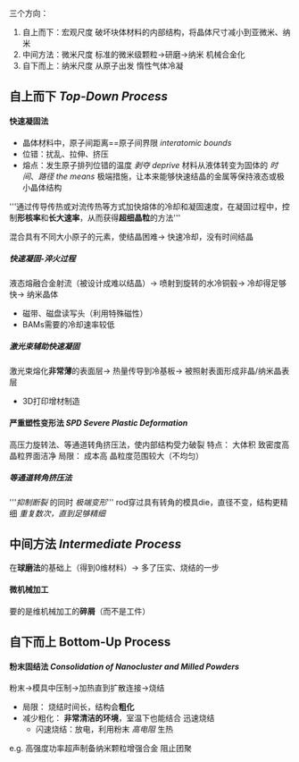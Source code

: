 三个方向：
1. 自上而下：宏观尺度
    破坏块体材料的内部结构，将晶体尺寸减小到亚微米、纳米
2. 中间方法：微米尺度
    标准的微米级颗粒->研磨->纳米
    机械合金化
3. 自下而上：纳米尺度
    从原子出发
    惰性气体冷凝
## 自上而下 *Top-Down Process*
#### 快速凝固法
- 晶体材料中，原子间距离\==原子间界限 *interatomic bounds*
- 位错：扰乱、拉伸、挤压
- 熔点：发生原子排列位错的温度
*剥夺* *deprive* 材料从液体转变为固体的 *时间*、*路径 the means*
极端措施，让本来能够快速结晶的金属等保持液态或极小晶体结构

'''通过传导传热或对流传热等方式加快熔体的冷却和凝固速度，在凝固过程中，控制**形核率**和**长大速率**，从而获得**超细晶粒**的方法'''

混合具有不同大小原子的元素，使结晶困难->
快速冷却，没有时间结晶

##### 快速凝固-淬火过程
液态熔融合金射流（被设计成难以结晶）->
喷射到旋转的水冷铜毂->
冷却得足够快->
纳米晶体
- 磁带、磁盘读写头（利用特殊磁性）
- BAMs需要的冷却速率较低
##### 激光束辅助快速凝固
激光束熔化**非常薄**的表面层->
热量传导到冷基板->
被照射表面形成非晶/纳米晶表层
- 3D打印增材制造
#### 严重塑性变形法 *SPD Severe Plastic Deformation*
高压力旋转法、等通道转角挤压法，使内部结构受力破裂
特点：
    大体积
    致密度高
    晶粒界面洁净
局限：
    成本高
    晶粒度范围较大（不均匀）
##### 等通道转角挤压法
'''*抑制断裂* 的同时 *极端变形*'''
rod穿过具有转角的模具die，直径不变，结构更精细
*重复数次，直到足够精细*
## 中间方法 *Intermediate Process*
在**球磨法**的基础上（得到0维材料）->
多了压实、烧结的一步
#### 微机械加工
要的是维机械加工的**碎屑**（而不是工件）
## 自下而上 Bottom-Up Process
#### 粉末固结法 *Consolidation of Nanocluster and Milled Powders*
粉末->模具中压制->加热直到扩散连接->烧结
- 局限：
    烧结时间长，结构会**粗化**
- 减少粗化：
    **非常清洁的环境**，室温下也能结合
    迅速烧结
    - 闪速烧结：放电，利用粉末 *高电阻* 生热

e.g. 高强度功率超声制备纳米颗粒增强合金
    阻止团聚